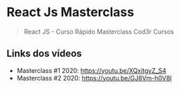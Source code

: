 # React Js Masterclass

> React JS - Curso Rápido Masterclass Cod3r Cursos </br>

## Links dos vídeos
- Masterclass #1 2020: https://youtu.be/XQxitgyZ_S4
- Masterclass #2 2020: https://youtu.be/GJ8Vm-h0V8I